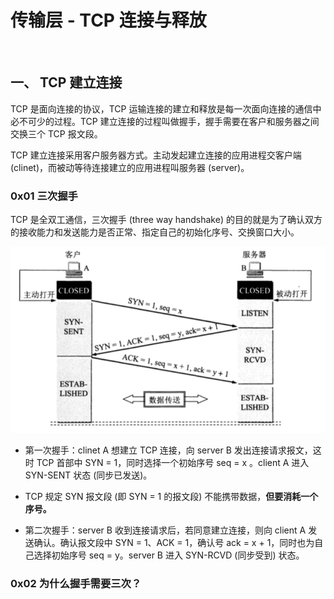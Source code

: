 
# 传输层 - TCP 连接与释放


<br>

## 一、 TCP 建立连接

TCP 是面向连接的协议，TCP 运输连接的建立和释放是每一次面向连接的通信中必不可少的过程。TCP 建立连接的过程叫做握手，握手需要在客户和服务器之间交换三个 TCP 报文段。

TCP 建立连接采用客户服务器方式。主动发起建立连接的应用进程交客户端 (clinet)，而被动等待连接建立的应用进程叫服务器 (server)。

### 0x01 三次握手

TCP 是全双工通信，三次握手 (three way handshake) 的目的就是为了确认双方的接收能力和发送能力是否正常、指定自己的初始化序号、交换窗口大小。

![](../Images/Network/TCPHandshake/TCPHandshake_images01.png)

- 第一次握手：clinet A 想建立 TCP 连接，向 server B 发出连接请求报文，这时 TCP 首部中 SYN = 1，同时选择一个初始序号 seq = x 。client A 进入 SYN-SENT 状态 (同步已发送)。

- TCP 规定 SYN 报文段 (即 SYN = 1 的报文段) 不能携带数据，**但要消耗一个序号。**

- 第二次握手：server B 收到连接请求后，若同意建立连接，则向 client A 发送确认。确认报文段中 SYN = 1、ACK = 1，确认号 ack = x + 1，同时也为自己选择初始序号 seq = y。server B 进入 SYN-RCVD (同步受到) 状态。



### 0x02 为什么握手需要三次？




<br>



<br>



<br>



<br>



<br>


<br>
